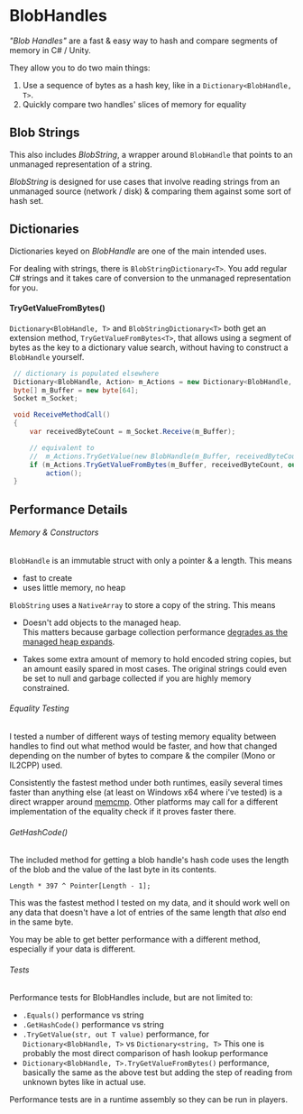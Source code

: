 # BlobHandles
_"Blob Handles"_ are a fast & easy way to hash and compare segments of memory in C# / Unity.

They allow you to do two main things:
1) Use a sequence of bytes as a hash key, like in a `Dictionary<BlobHandle, T>`.
2) Quickly compare two handles' slices of memory for equality

## Blob Strings
This also includes _BlobString_, a wrapper around `BlobHandle` that points to an unmanaged representation of a string. 

_BlobString_ is designed for use cases that involve reading strings from an unmanaged source (network / disk) & comparing them against some sort of hash set.  

## Dictionaries

Dictionaries keyed on _BlobHandle_ are one of the main intended uses.

For dealing with strings, there is `BlobStringDictionary<T>`.  You add regular C# strings and it takes care of conversion to the unmanaged representation for you.

#### TryGetValueFromBytes()

`Dictionary<BlobHandle, T>` and `BlobStringDictionary<T>` both get an extension method, `TryGetValueFromBytes<T>`, that allows using a segment of bytes as the key to a dictionary value search, without having to construct a `BlobHandle` yourself.  
```csharp
 // dictionary is populated elsewhere
 Dictionary<BlobHandle, Action> m_Actions = new Dictionary<BlobHandle, Action>();        
 byte[] m_Buffer = new byte[64];
 Socket m_Socket;                                                    

 void ReceiveMethodCall()
 {
     var receivedByteCount = m_Socket.Receive(m_Buffer);

     // equivalent to
     //  m_Actions.TryGetValue(new BlobHandle(m_Buffer, receivedByteCount, out Action action)
     if (m_Actions.TryGetValueFromBytes(m_Buffer, receivedByteCount, out Action action))
         action();
 }
```

## Performance Details

###### Memory & Constructors
`BlobHandle` is an immutable struct with only a pointer & a length.  This means
- fast to create
- uses little memory, no heap

`BlobString` uses a `NativeArray` to store a copy of the string.  This means

- Doesn't add objects to the managed heap.  
  This matters because garbage collection performance [degrades as the managed heap expands](https://docs.unity3d.com/Manual/BestPracticeUnderstandingPerformanceInUnity4-1.html).

- Takes some extra amount of memory to hold encoded string copies, but an amount easily spared in most cases.
  The original strings could even be set to null and garbage collected if you are highly memory constrained.

###### Equality Testing
I tested a number of different ways of testing memory equality between handles to find out what method would be faster, and how that changed depending on the number of bytes to compare & the compiler (Mono or IL2CPP) used. 

Consistently the fastest method under both runtimes, easily several times faster than anything else (at least on Windows x64 where i've tested) is a direct wrapper around [memcmp](https://docs.microsoft.com/en-us/cpp/c-runtime-library/reference/memcmp-wmemcmp?view=vs-2019).  Other platforms may call for a different implementation of the equality check if it proves faster there.

###### GetHashCode()
The included method for getting a blob handle's hash code uses the length of the blob and the value of the last byte in its contents.
 
`Length * 397 ^ Pointer[Length - 1];`  

This was the fastest method I tested on my data, and it should work well on any data that doesn't have a lot of entries of the same length that _also_ end in the same byte.  

You may be able to get better performance with a different method, especially if your data is different.

###### Tests
Performance tests for BlobHandles include, but are not limited to:
- `.Equals()` performance vs string
- `.GetHashCode()` performance vs string
- `.TryGetValue(str, out T value)` performance, for `Dictionary<BlobHandle, T>` vs `Dictionary<string, T>` 
    This one is probably the most direct comparison of hash lookup performance
- `Dictionary<BlobHandle, T>.TryGetValueFromBytes()` performance, basically the same as the above test but adding the step of reading from unknown bytes like in actual use.

Performance tests are in a runtime assembly so they can be run in players.



